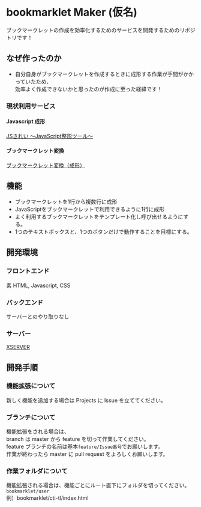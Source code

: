 # bookmarklet Maker (仮名) 
ブックマークレットの作成を効率化するためのサービスを開発するためのリポジトリです！

## なぜ作ったのか

- 自分自身がブックマークレットを作成するときに成形する作業が手間がかかっていたため、  
効率よく作成できないかと思ったのが作成に至った経緯です！
 
### 現状利用サービス  

#### Javascript 成形
[JSきれい ～JavaScript整形ツール～](https://tools.m-bsys.com/development_tooles/jsbeautifier.php)

#### ブックマークレット変換
[ブックマークレット変換（成形）](http://websitetools.biz-box.jp/js_bookmarklet.php)

## 機能

- ブックマークレットを1行から複数行に成形
- JavaScriptをブックマークレットで利用できるように1行に成形
- よく利用するブックマークレットをテンプレート化し呼び出せるようにする。
- 1つのテキストボックスと、1つのボタンだけで動作することを目標にする。

## 開発環境

### フロントエンド

素 HTML, Javascript, CSS

### バックエンド

サーバーとのやり取りなし

### サーバー

[XSERVER](https://www.xserver.ne.jp/)

## 開発手順

### 機能拡張について

新しく機能を追加する場合は Projects に Issue を立ててください。

### ブランチについて

機能拡張をされる場合は、  
branch は master から feature を切って作業してください。  
feature ブランチの名前は基本`feature/Issue番号`でお願いします。  
作業が終わったら master に pull request をよろしくお願いします。

### 作業フォルダについて

機能拡張される場合は、機能ごとにルート直下にフォルダを切ってください。  
`bookmarklet/user`  
例）bookmarklet/cti-tl/index.html
